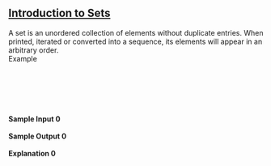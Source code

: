 ## **[Introduction to Sets](https://www.hackerrank.com/challenges/py-introduction-to-sets)** 
A set is an unordered collection of elements without duplicate entries.
When printed, iterated or converted into a sequence, its elements will appear in an arbitrary order.<br>Example<br><br><br><br><br><br><br>**Sample Input 0**<br><br>**Sample Output 0**<br><br>**Explanation 0**<br><br>